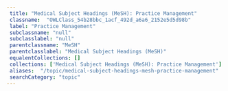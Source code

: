 ```yaml
--- 
 title: "Medical Subject Headings (MeSH): Practice Management" 
 classname:  "OWLClass_54b28bbc_1acf_492d_a6a6_2152e5d5d98b" 
 label: "Practice Management" 
 subclassname: "null" 
 subclasslabel: "null" 
 parentclassname: "MeSH" 
 parentclasslabel: "Medical Subject Headings (MeSH)" 
 equalentCollections: [] 
 collections: ['Medical Subject Headings (MeSH): Practice Management']
 aliases:  "/topic/medical-subject-headings-mesh-practice-management"  
 searchCategory: "topic" 
---
```

